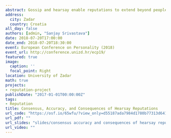 ```yaml
---
abstract: Gossip and hearsay enable reputations to extend beyond people who have met, but little is known about the resulting reputations. Across two studies (Ntotal =629) we used a novel laboratory paradigm to study hearsay reputations. Two participants got to know one another (P1/target). Then each of them (P1) told a naive participant (P2) about the other (target). Participants rated themselves and the target on the Big 6 personality domains. Across studies, hearsay reputations showed evidence of consensus (r's=.25 to .62), but little evidence of accuracy (r's=.05 to .31). In Study 2, we manipulated the context of hearsay conversations by instructing them to either talk about the target's friendship potential, leadership potential, or the target in general. Context manipulations didn't affect accuracy or consensus of hearsay reputations, but perceptions of friendship and leadership were predicted from perceptions of personality. Implications for social functions and consequences of hearsay reputations are discussed.
address:
  city: Zadar
  country: Croatia
all_day: false
authors: [admin, "Sanjay Srivastava"]
date: 2018-07-20T17:00:00
date_end: 2018-07-20T18:30:00
event: European Conference on Personality (2018)
event_url: http://conference.unizd.hr/ecp19/
featured: true 
image:
  caption: ''
  focal_point: Right
location: University of Zadar
math: true
projects:
- reputation-project
publishDate: "2017-01-01T00:00:00Z"
tags: 
- Reputation
title: Consensus, Accuracy, and Consequences of Hearsay Reputations
url_code: "https://osf.io/65wfu/?view_only=d55187ada7984d1780b77313d641aec7"
url_pdf: ""
url_slides: "slides/consensus accuracy and consequences of hearsay reputation (final ECP19).pdf"
url_video: ""
---
```

